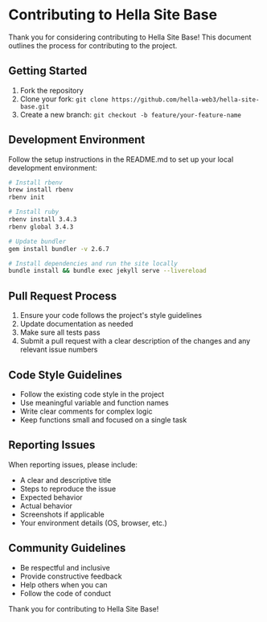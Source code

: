 # Contributing to Hella Site Base

Thank you for considering contributing to Hella Site Base! This document outlines the process for contributing to the project.

## Getting Started

1. Fork the repository
2. Clone your fork: `git clone https://github.com/hella-web3/hella-site-base.git`
3. Create a new branch: `git checkout -b feature/your-feature-name`

## Development Environment

Follow the setup instructions in the README.md to set up your local development environment:

```bash
# Install rbenv
brew install rbenv
rbenv init

# Install ruby
rbenv install 3.4.3
rbenv global 3.4.3

# Update bundler
gem install bundler -v 2.6.7

# Install dependencies and run the site locally
bundle install && bundle exec jekyll serve --livereload
```

## Pull Request Process

1. Ensure your code follows the project's style guidelines
2. Update documentation as needed
3. Make sure all tests pass
4. Submit a pull request with a clear description of the changes and any relevant issue numbers

## Code Style Guidelines

- Follow the existing code style in the project
- Use meaningful variable and function names
- Write clear comments for complex logic
- Keep functions small and focused on a single task

## Reporting Issues

When reporting issues, please include:

- A clear and descriptive title
- Steps to reproduce the issue
- Expected behavior
- Actual behavior
- Screenshots if applicable
- Your environment details (OS, browser, etc.)

## Community Guidelines

- Be respectful and inclusive
- Provide constructive feedback
- Help others when you can
- Follow the code of conduct

Thank you for contributing to Hella Site Base!